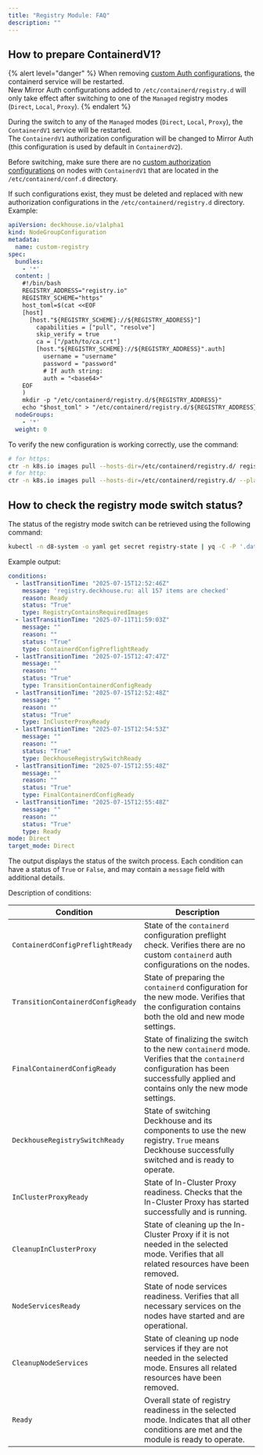```yaml
---
title: "Registry Module: FAQ"
description: ""
---
```


## How to prepare ContainerdV1?

{% alert level="danger" %}
When removing [custom Auth configurations](/products/kubernetes-platform/documentation/v1/modules/node-manager/faq.html#how-to-add-additional-registry-auth), the containerd service will be restarted.  
New Mirror Auth configurations added to `/etc/containerd/registry.d` will only take effect after switching to one of the `Managed` registry modes (`Direct`, `Local`, `Proxy`).
{% endalert %}

During the switch to any of the `Managed` modes (`Direct`, `Local`, `Proxy`), the `ContainerdV1` service will be restarted.  
The `ContainerdV1` authorization configuration will be changed to Mirror Auth (this configuration is used by default in `ContainerdV2`).

Before switching, make sure there are no [custom authorization configurations](/products/kubernetes-platform/documentation/v1/modules/node-manager/faq.html#how-to-add-additional-registry-auth) on nodes with `ContainerdV1` that are located in the `/etc/containerd/conf.d` directory.

If such configurations exist, they must be deleted and replaced with new authorization configurations in the `/etc/containerd/registry.d` directory. Example:

```yaml
apiVersion: deckhouse.io/v1alpha1
kind: NodeGroupConfiguration
metadata:
  name: custom-registry
spec:
  bundles:
    - '*'
  content: |
    #!/bin/bash
    REGISTRY_ADDRESS="registry.io"
    REGISTRY_SCHEME="https"
    host_toml=$(cat <<EOF
    [host]
      [host."${REGISTRY_SCHEME}://${REGISTRY_ADDRESS}"]
        capabilities = ["pull", "resolve"]
        skip_verify = true
        ca = ["/path/to/ca.crt"]
        [host."${REGISTRY_SCHEME}://${REGISTRY_ADDRESS}".auth]
          username = "username"
          password = "password"
          # If auth string:
          auth = "<base64>"
    EOF
    )
    mkdir -p "/etc/containerd/registry.d/${REGISTRY_ADDRESS}"
    echo "$host_toml" > "/etc/containerd/registry.d/${REGISTRY_ADDRESS}/hosts.toml"
  nodeGroups:
    - '*'
  weight: 0
```

To verify the new configuration is working correctly, use the command:

```bash
# for https:
ctr -n k8s.io images pull --hosts-dir=/etc/containerd/registry.d/ registry.io/registry/path:tag
# for http:
ctr -n k8s.io images pull --hosts-dir=/etc/containerd/registry.d/ --plain-http registry.io/registry/path:tag
```

## How to check the registry mode switch status?

The status of the registry mode switch can be retrieved using the following command:

<!-- TODO(nabokihms): replace with d8 subcommand when available -->
```bash
kubectl -n d8-system -o yaml get secret registry-state | yq -C -P '.data | del .state | map_values(@base64d) | .conditions = (.conditions | from_yaml)'
```

Example output:

```yaml
conditions:
  - lastTransitionTime: "2025-07-15T12:52:46Z"
    message: 'registry.deckhouse.ru: all 157 items are checked'
    reason: Ready
    status: "True"
    type: RegistryContainsRequiredImages
  - lastTransitionTime: "2025-07-11T11:59:03Z"
    message: ""
    reason: ""
    status: "True"
    type: ContainerdConfigPreflightReady
  - lastTransitionTime: "2025-07-15T12:47:47Z"
    message: ""
    reason: ""
    status: "True"
    type: TransitionContainerdConfigReady
  - lastTransitionTime: "2025-07-15T12:52:48Z"
    message: ""
    reason: ""
    status: "True"
    type: InClusterProxyReady
  - lastTransitionTime: "2025-07-15T12:54:53Z"
    message: ""
    reason: ""
    status: "True"
    type: DeckhouseRegistrySwitchReady
  - lastTransitionTime: "2025-07-15T12:55:48Z"
    message: ""
    reason: ""
    status: "True"
    type: FinalContainerdConfigReady
  - lastTransitionTime: "2025-07-15T12:55:48Z"
    message: ""
    reason: ""
    status: "True"
    type: Ready
mode: Direct
target_mode: Direct
```

The output displays the status of the switch process. Each condition can have a status of `True` or `False`, and may contain a `message` field with additional details.

Description of conditions:

| Condition                         | Description                                                                                                                                                                      |
| --------------------------------- | -------------------------------------------------------------------------------------------------------------------------------------------------------------------------------- |
| `ContainerdConfigPreflightReady`  | State of the `containerd` configuration preflight check. Verifies there are no custom `containerd` auth configurations on the nodes.                                             |
| `TransitionContainerdConfigReady` | State of preparing the `containerd` configuration for the new mode. Verifies that the configuration contains both the old and new mode settings.                                 |
| `FinalContainerdConfigReady`      | State of finalizing the switch to the new `containerd` mode. Verifies that the `containerd` configuration has been successfully applied and contains only the new mode settings. |
| `DeckhouseRegistrySwitchReady`    | State of switching Deckhouse and its components to use the new registry. `True` means Deckhouse successfully switched and is ready to operate.                                   |
| `InClusterProxyReady`             | State of In-Cluster Proxy readiness. Checks that the In-Cluster Proxy has started successfully and is running.                                                                   |
| `CleanupInClusterProxy`           | State of cleaning up the In-Cluster Proxy if it is not needed in the selected mode. Verifies that all related resources have been removed.                                       |
| `NodeServicesReady`               | State of node services readiness. Verifies that all necessary services on the nodes have started and are operational.                                                            |
| `CleanupNodeServices`             | State of cleaning up node services if they are not needed in the selected mode. Ensures all related resources have been removed.                                                 |
| `Ready`                           | Overall state of registry readiness in the selected mode. Indicates that all other conditions are met and the module is ready to operate.                                        |
